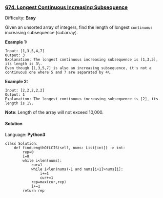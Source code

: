 ### [674\. Longest Continuous Increasing Subsequence](https://leetcode.com/problems/longest-continuous-increasing-subsequence/)

Difficulty: **Easy**


Given an unsorted array of integers, find the length of longest `continuous` increasing subsequence (subarray).

**Example 1:**  

```
Input: [1,3,5,4,7]
Output: 3
Explanation: The longest continuous increasing subsequence is [1,3,5], its length is 3\. 
Even though [1,3,5,7] is also an increasing subsequence, it's not a continuous one where 5 and 7 are separated by 4\. 
```

**Example 2:**  

```
Input: [2,2,2,2,2]
Output: 1
Explanation: The longest continuous increasing subsequence is [2], its length is 1\. 
```

**Note:** Length of the array will not exceed 10,000.


#### Solution

Language: **Python3**

```python3
class Solution:
    def findLengthOfLCIS(self, nums: List[int]) -> int:
        rep=0
        i=0
        while i<len(nums):
            cur=1
            while i<len(nums)-1 and nums[i+1]>nums[i]:
                i+=1
                cur+=1
            rep=max(cur,rep)
            i+=1
        return rep
```